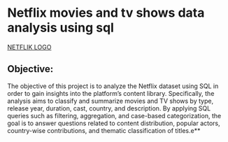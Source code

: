 # Netflix movies and tv shows data analysis using sql

[NETFLIK LOGO]()



## Objective:
The objective of this project is to analyze the Netflix dataset using SQL in order to gain insights into the platform’s content library. Specifically, the analysis aims to classify and summarize movies and TV shows by type, release year, duration, cast, country, and description. By applying SQL queries such as filtering, aggregation, and case-based categorization, the goal is to answer questions related to content distribution, popular actors, country-wise contributions, and thematic classification of titles.e**
